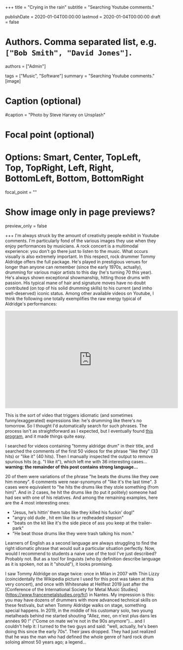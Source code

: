 +++
title = "Crying in the rain"
subtitle = "Searching Youtube comments."

publishDate = 2020-01-04T00:00:00
lastmod = 2020-01-04T00:00:00
draft = false

# Authors. Comma separated list, e.g. `["Bob Smith", "David Jones"]`.
authors = ["Admin"]

tags = ["Music", "Software"]
summary = "Searching Youtube comments."
[image]
  # Caption (optional)
  #caption = "Photo by Steve Harvey on Unsplash"

  # Focal point (optional)
  # Options: Smart, Center, TopLeft, Top, TopRight, Left, Right, BottomLeft, Bottom, BottomRight
  focal_point = ""

  # Show image only in page previews?
  preview_only = false

+++
I'm always struck by the amount of creativity people exhibit in Youtube comments. I'm particularly fond of the various images they use when they enjoy performances by musicians. A rock concert is a multimodal experience: you don't go there just to listen to the music. What occurs visually is also extremely important. In this respect, rock drummer Tommy Aldridge offers the full package. He's played in prestigious venues for longer than anyone can remember (since the early 1970s, actually), drumming for various major artists to this day (he's turning 70 this year). He's always shown exceptional showmanship, hitting those drums with passion. His typical mane of hair and signature moves have no doubt contributed (on top of his solid drumming skills) to his current (and imho well-deserved) iconic status. Among other available videos on Youtube, I think the following one totally exemplifies the raw energy typical of Aldridge's performances:

<iframe width="560" height="315" src="https://www.youtube.com/embed/wmWHO8lkWBU" frameborder="0" allow="accelerometer; autoplay; encrypted-media; gyroscope; picture-in-picture" allowfullscreen></iframe>

This is the sort of video that triggers idiomatic (and sometimes funny/exaggerated) expressions like: he's drumming like there's no tomorrow. So I thought I'd automatically search for such phrases. The process isn't as straightforward as I expected, but I eventually found [this program](https://github.com/mattwright324/youtube-comment-suite), and it made things quite easy.

I searched for videos containing "tommy aldridge drum" in their title, and searched the comments of the first 50 videos for the phrase "like they" (33 hits) or "like it" (40 hits). Then I manually inspected the output to remove spurious hits (e.g. "I like it"), which left me with 36 interesting cases... **warning: the remainder of this post contains strong language...**

20 of them were variations of the phrase "he beats the drums like they owe him money". 6 comments were near-synomyns of "like it's the last time". 3 cases were equivalent to "he hits the drums like they stole something (from him)". And in 2 cases, he hit the drums like (to put it politely) someone had had sex with one of his relatives. And among the remaining examples, here are the 4 most interesting ones:

- "Jesus, he’s hittin’ them tubs like they killed his fuckin’ dog!"
- "angry old dude , hit em  like its ur redheaded stepson"
- "beats on the kit like it's the side piece of ass you keep at the trailer-park"
- "He beat those drums like they were trash talking his mom."

Learners of English as a second language are always struggling to find the right idiomatic phrase that would suit a particular situation perfectly. Now, would I recommend to students a naive use of the tool I've just described? Probably not. But as a tool for linguists (who by definition describe language as it is spoken, not as it "should"), it looks promising. 

I saw Tommy Aldridge on stage twice: once in Milan in 2007 with Thin Lizzy (coincidentally the Wikipedia picture I used for this post was taken at this very concert), and once with Whitesnake at Hellfest 2019 just after the [Conference of the International Society for Metal Music Studies] (https://www.francemetalstudies.org/fr/) in Nantes. My impression is this: you may have dozens of drummers with more advanced technical skills on these festivals, but when Tommy Aldridge walks on stage, something special happens. In 2019, in the middle of his customary solo, two young metalheads behind me started shouting "Allez, mec, on n'est plus dans les années 90 !" ("Come on mate we're not in the 90s anymore")... and I couldn't help it: I turned to the two guys and said: "well, actually, he's been doing this since the early 70s". Their jaws dropped. They had just realized that he was the man who had defined the whole genre of hard rock drum soloing almost 50 years ago; a legend... 








